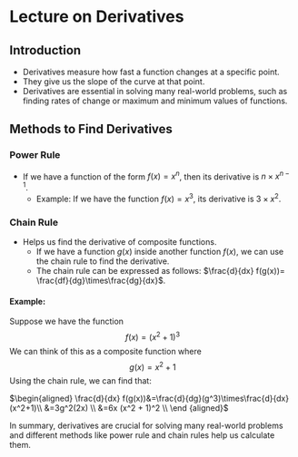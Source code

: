 # Lecture on Derivatives

## Introduction
- Derivatives measure how fast a function changes at a specific point.
- They give us the slope of the curve at that point.
- Derivatives are essential in solving many real-world problems, such as finding rates of change or maximum and minimum values of functions.

## Methods to Find Derivatives
### Power Rule
- If we have a function of the form $f(x) = x^n$, then its derivative is $n\times x^{n-1}$.
    - Example: If we have the function $f(x)=x^3$, its derivative is $3\times x^2$.

### Chain Rule
- Helps us find the derivative of composite functions.
    - If we have a function $g(x)$ inside another function $f(x)$, we can use the chain rule to find the derivative. 
    - The chain rule can be expressed as follows: $\frac{d}{dx} f(g(x))= \frac{df}{dg}\times\frac{dg}{dx}$.

#### Example:
Suppose we have the function  $$f(x)=(x^2+1)^3$$ We can think of this as a composite function where  $$g(x)=x^2+1$$ Using the chain rule, we can find that:

$\begin{aligned}
\frac{d}{dx} f(g(x))&=\frac{d}{dg}(g^3)\times\frac{d}{dx}(x^2+1)\\ &=3g^2(2x) \\ &=6x (x^2 + 1)^2 \\
\end {aligned}$

In summary, derivatives are crucial for solving many real-world problems and different methods like power rule and chain rules help us calculate them.